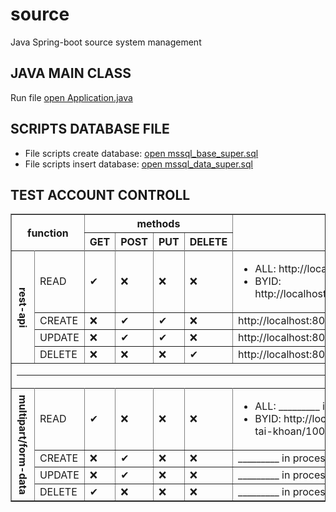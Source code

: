 # source
Java Spring-boot source system management

## JAVA MAIN CLASS
Run file [open Application.java](src/main/java/courage/Application.java#L9)

## SCRIPTS DATABASE FILE
- File scripts create database: [open mssql_base_super.sql](assets/mssql_base_super.sql)<br>
- File scripts insert database: [open mssql_data_super.sql](assets/mssql_data_super.sql)

## TEST ACCOUNT CONTROLL
<table border="1">
<thead>
   <tr>
      <th rowspan="2" colspan="2">function</th>
      <th colspan="4" style="text-align: center;">methods</th>
      <th rowspan="2" style="text-align: center;">EX</th>
   </tr>
   <tr>
      <th>GET</th>
      <th>POST</th>
      <th>PUT</th>
      <th>DELETE</th>
   </tr>
</thead>
<tbody>
   <tr>
      <th rowspan="5" style="writing-mode: tb-rl; text-align: center;">rest-api</th>
   </tr>
   <tr>
      <td>READ</td>
      <td>✔</td>
      <td>❌</td>
      <td>❌</td>
      <td>❌</td>
      <td>
         <ul>
            <li>ALL: http://localhost:8080/api/accounts</li>
            <li>BYID: http://localhost:8080/api/accounts/1001</li>
         </ul>
      </td>
   </tr>
   <tr>
      <td>CREATE</td>
      <td>❌</td>
      <td>✔</td>
      <td>✔</td>
      <td>❌</td>
      <td>http://localhost:8080/api/accounts</td>
   </tr>
   <tr>
      <td>UPDATE</td>
      <td>❌</td>
      <td>✔</td>
      <td>✔</td>
      <td>❌</td>
      <td>http://localhost:8080/api/accounts</td>
   </tr>
   <tr>
      <td>DELETE</td>
      <td>❌</td>
      <td>❌</td>
      <td>❌</td>
      <td>✔</td>
      <td>http://localhost:8080/api/accounts/1001</td>
   </tr>
   <tr><td colspan="7"><hr></td></tr>
   <tr>
      <th rowspan="5" style="writing-mode: tb-rl; text-align: center;">multipart/form-data</th>
   </tr>
   <tr>
      <td>READ</td>
      <td>✔</td>
      <td>❌</td>
      <td>❌</td>
      <td>❌</td>
      <td>
         <ul>
            <li>ALL: _________ in process</li>
            <li>BYID: http://localhost:8080/thong-tin-tai-khoan/1001</li>
         </ul>
      </td>
   </tr>
   <tr>
      <td>CREATE</td>
      <td>❌</td>
      <td>✔</td>
      <td>❌</td>
      <td>❌</td>
      <td>_________ in process</td>
   </tr>
   <tr>
      <td>UPDATE</td>
      <td>❌</td>
      <td>✔</td>
      <td>❌</td>
      <td>❌</td>
      <td>_________ in process</td>
   </tr>
   <tr>
      <td>DELETE</td>
      <td>✔</td>
      <td>❌</td>
      <td>❌</td>
      <td>❌</td>
      <td>_________ in process</td>
   </tr>
</tbody>
</table>

